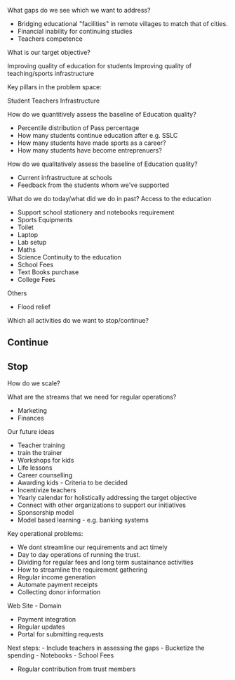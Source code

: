 What gaps do we see which we want to address?
- Bridging educational "facilities" in remote villages to match that of cities.
- Financial inability for continuing studies
- Teachers competence 

What is our target objective?

Improving quality of education for students
Improving quality of teaching/sports infrastructure

Key pillars in the problem space:
    
Student
Teachers
Infrastructure

How do we quantitively assess the baseline of Education quality?
- Percentile distribution of Pass percentage
- How many students continue education after e.g. SSLC
- How many students have made sports as a career?
- How many students have become entreprenuers?

How do we qualitatively assess the baseline of Education quality?
- Current infrastructure at schools
- Feedback from the students whom we've supported


What do we do today/what did we do in past?
Access to the education
- Support school stationery and notebooks requirement
- Sports Equipments
- Toilet
- Laptop
- Lab setup
- Maths
- Science
Continuity to the education
- School Fees
- Text Books purchase
- College Fees

Others
 - Flood relief

Which all activities do we want to stop/continue?

Continue
- 
Stop
- 

How do we scale?

What are the streams that we need for regular operations?
- Marketing
- Finances 

Our future ideas
- Teacher training
- train the trainer
- Workshops for kids
- Life lessons
- Career counselling
- Awarding kids - Criteria to be decided
- Incentivize teachers
- Yearly calendar for holistically addressing the target objective
- Connect with other organizations to support our initiatives
- Sponsorship model
- Model based learning - e.g. banking systems

Key operational problems:
    
- We dont streamline our requirements and act timely
- Day to day operations of running the trust. 
- Dividing for regular fees and long term sustainance activities
- How to streamline the requirement gathering
- Regular income generation
- Automate payment receipts
- Collecting donor information

Web Site - Domain
- Payment integration
- Regular updates
- Portal for submitting requests

Next steps:
    - Include teachers in assessing the gaps
    - Bucketize the spending
    - Notebooks
    - School Fees
- Regular contribution from trust members
